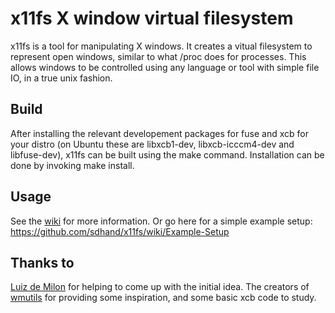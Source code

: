 x11fs X window virtual filesystem
=================================

x11fs is a tool for manipulating X windows.
It creates a vitual filesystem to represent open windows, similar to what /proc does for processes.
This allows windows to be controlled using any language or tool with simple file IO, in a true unix fashion.


Build
-----

After installing the relevant developement packages for fuse and xcb for your distro (on Ubuntu these are libxcb1-dev, libxcb-icccm4-dev and libfuse-dev), x11fs can be built using the make command.
Installation can be done by invoking make install.


Usage
-----

See the [wiki](https://github.com/sdhand/x11fs/wiki) for more information.
Or go here for a simple example setup: https://github.com/sdhand/x11fs/wiki/Example-Setup


Thanks to
---------

[Luiz de Milon](https://github.com/kori) for helping to come up with the initial idea.
The creators of [wmutils](https://wmutils.io) for providing some inspiration, and some basic xcb code to study.
